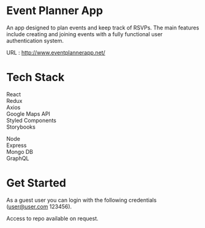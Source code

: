 # Event Planner App

An app designed to plan events and keep track of RSVPs.
The main features include creating and joining events with a fully functional user authentication system.

URL : http://www.eventplannerapp.net/

# Tech Stack
React\
Redux\
Axios\
Google Maps API\
Styled Components\
Storybooks

Node\
Express\
Mongo DB\
GraphQL

# Get Started

As a guest user you can login with the following credentials (user@user.com 123456).

Access to repo available on request.
